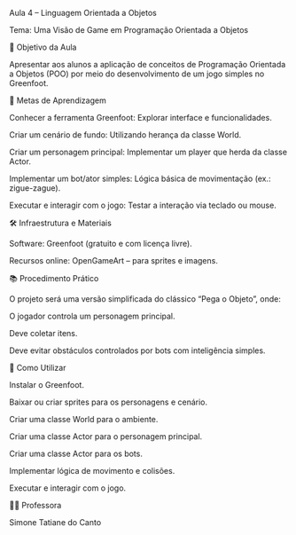 Aula 4 – Linguagem Orientada a Objetos

Tema: Uma Visão de Game em Programação Orientada a Objetos

📌 Objetivo da Aula

Apresentar aos alunos a aplicação de conceitos de Programação Orientada a Objetos (POO) por meio do desenvolvimento de um jogo simples no Greenfoot.

🎯 Metas de Aprendizagem

Conhecer a ferramenta Greenfoot: Explorar interface e funcionalidades.

Criar um cenário de fundo: Utilizando herança da classe World.

Criar um personagem principal: Implementar um player que herda da classe Actor.

Implementar um bot/ator simples: Lógica básica de movimentação (ex.: zigue-zague).

Executar e interagir com o jogo: Testar a interação via teclado ou mouse.

🛠️ Infraestrutura e Materiais

Software: Greenfoot
 (gratuito e com licença livre).

Recursos online: OpenGameArt
 – para sprites e imagens.

📚 Procedimento Prático

O projeto será uma versão simplificada do clássico “Pega o Objeto”, onde:

O jogador controla um personagem principal.

Deve coletar itens.

Deve evitar obstáculos controlados por bots com inteligência simples.

🚀 Como Utilizar

Instalar o Greenfoot.

Baixar ou criar sprites para os personagens e cenário.

Criar uma classe World para o ambiente.

Criar uma classe Actor para o personagem principal.

Criar uma classe Actor para os bots.

Implementar lógica de movimento e colisões.

Executar e interagir com o jogo.

👩‍🏫 Professora

Simone Tatiane do Canto
